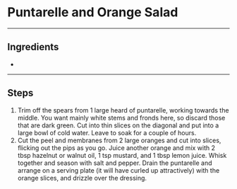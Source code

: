 # Puntarelle and Orange Salad


---

## Ingredients

* 

---

## Steps

1.  Trim off the spears from 1 large heard of puntarelle, working towards the middle. You want mainly white stems and fronds here, so discard those that are dark green. Cut into thin slices on the diagonal and put into a large bowl of cold water. Leave to soak for a couple of hours. 
2.  Cut the peel and membranes from 2 large oranges and cut into slices, flicking out the pips as you go. Juice another orange and mix with 2 tbsp hazelnut or walnut oil, 1 tsp mustard, and 1 tbsp lemon juice. Whisk together and season with salt and pepper. Drain the puntarelle and arrange on a serving plate (it will have curled up attractively) with the orange slices, and drizzle over the dressing.
